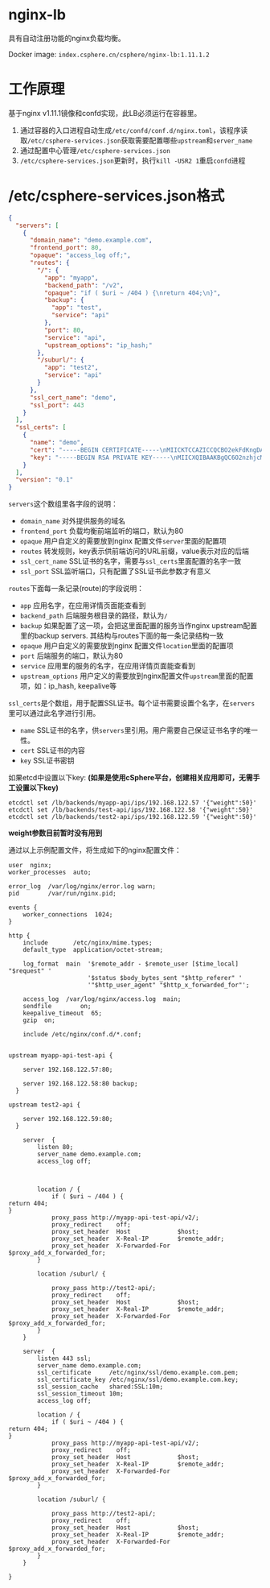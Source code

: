 # nginx-lb
具有自动注册功能的nginx负载均衡。

Docker image: `index.csphere.cn/csphere/nginx-lb:1.11.1.2`
# 工作原理
基于nginx v1.11.1镜像和confd实现，此LB必须运行在容器里。

1. 通过容器的入口进程自动生成`/etc/confd/conf.d/nginx.toml`，该程序读取`/etc/csphere-services.json`获取需要配置哪些`upstream`和`server_name`
2. 通过配置中心管理`/etc/csphere-services.json`
3. `/etc/csphere-services.json`更新时，执行`kill -USR2 1`重启`confd`进程

# /etc/csphere-services.json格式

```json
{
  "servers": [
    {
      "domain_name": "demo.example.com",
      "frontend_port": 80,
      "opaque": "access_log off;",
      "routes": {
        "/": {
          "app": "myapp",
          "backend_path": "/v2",
          "opaque": "if ( $uri ~ /404 ) {\nreturn 404;\n}",
          "backup": {
            "app": "test",
            "service": "api"
          },
          "port": 80,
          "service": "api",
          "upstream_options": "ip_hash;"
        },
        "/suburl/": {
          "app": "test2",
          "service": "api"
        }
      },
      "ssl_cert_name": "demo",
      "ssl_port": 443
    }
  ],
  "ssl_certs": [
    {
      "name": "demo",
      "cert": "-----BEGIN CERTIFICATE-----\nMIICKTCCAZICCQCBO2ekFdKngDANBgkqhkiG9w0BAQsFADBZMQswCQYDVQQGEwJD\nTjEQMA4GA1UECAwHQmVpamluZzEhMB8GA1UECgwYSW50ZXJuZXQgV2lkZ2l0cyBQ\ndHkgTHRkMRUwEwYDVQQDDAxwbWEudGVzdC5jb20wHhcNMTYwNTAzMDQxOTUyWhcN\nMTcwNTA0MDQxOTUyWjBZMQswCQYDVQQGEwJDTjEQMA4GA1UECAwHQmVpamluZzEh\nMB8GA1UECgwYSW50ZXJuZXQgV2lkZ2l0cyBQdHkgTHRkMRUwEwYDVQQDDAxwbWEu\ndGVzdC5jb20wgZ8wDQYJKoZIhvcNAQEBBQADgY0AMIGJAoGBALo7afOGNwyXqN24\nViyG+HQG4In0O4SqrAQr6WUOg2g95rf7qSEG6U4o+wO5BM8nd6wzW0JnNqTxKXpf\nnV2Ebub0uoITUHtbFMRSEYfLShQqbKBltnk09P9p4IcVhM5vUd+G9reGagaH84bt\nP2bSZ5JmKBsiUf277b4ZlM/nIS4rAgMBAAEwDQYJKoZIhvcNAQELBQADgYEAOp9q\noNF/sGwEJzUKkrZ9jNfr9nvcVwsR9VajsB0cQW859IQ75r0P80NwPwJ4qbIMNsid\n/1qwqzZlnYvOm01176DQTCgRC42r4vbLMKzNR4Xf6O25gwWaa2ZSSpLNQLxauKSg\n2h/qgz7Rfn7rYMYZmVLNnnJqujr8GbZ4cKyuy1w=\n-----END CERTIFICATE-----",
      "key": "-----BEGIN RSA PRIVATE KEY-----\nMIICXQIBAAKBgQC6O2nzhjcMl6jduFYshvh0BuCJ9DuEqqwEK+llDoNoPea3+6kh\nBulOKPsDuQTPJ3esM1tCZzak8Sl6X51dhG7m9LqCE1B7WxTEUhGHy0oUKmygZbZ5\nNPT/aeCHFYTOb1Hfhva3hmoGh/OG7T9m0meSZigbIlH9u+2+GZTP5yEuKwIDAQAB\nAoGAbNZeRFkzAOP9Z57cledHep+uSFF5Gz6Xi1SScWH7AEf0959XJ5sfbHNcx78w\nhVR+hx/4fKVPdTQP1pncoRPNr6GcK6+9NhURiBy4oaWIAlswvuMeCFBJp4KBI3np\n/hQIXKHZ4hNasD5SzHBo5bJOG6P5577KD4t39QFcBMGy8xECQQDz77IbLXOG+UWJ\nSpw84HUJxzWAc7h9IgjkybJQIDoHvgmsYIjLFnLimwIbyvMlPBnyAopvZoO5tabX\nWfGmQHJpAkEAw3Eqe7XG2j023SUDe8slqOIlnivdP95M2tACOKIvbJFB83zHDK2C\n46cdyoqfI/bLimnxgPxYMq5CTr33I7RhcwJBAJTlU17ZcHILx5EU1KcoDuiICzU7\n7XmcA7e7Ebds5F8DdZ4dUoI8UqXVHgVe7OlmdSPOvzdeaLs7kPpUMXdcUTkCQGG5\numZ1dGM37LETivRhlgkmW20FvfHrtD5NeG7dGh2NXI7lu5opQKOYsprOSdjv1ML3\nSp0WkPt2iw1Yi7U8wuUCQQCh3Z/svnkDSxBrexFUwt5RLhF5YBJUtIgeOBQ/wlDp\nhQPBEwDsQoM9LxnEmVNyzeF8Yz9RJ6gANpnZYLszWrGk\n-----END RSA PRIVATE KEY-----"
    }
  ],
  "version": "0.1"
}
```

`servers`这个数组里各字段的说明：

- `domain_name` 对外提供服务的域名
- `frontend_port` 负载均衡前端监听的端口，默认为80
- `opaque` 用户自定义的需要放到nginx 配置文件`server`里面的配置项
- `routes` 转发规则，key表示供前端访问的URL前缀，value表示对应的后端
- `ssl_cert_name` SSL证书的名字，需要与`ssl_certs`里面配置的名字一致
- `ssl_port` SSL监听端口，只有配置了SSL证书此参数才有意义

`routes`下面每一条记录(route)的字段说明：

- `app` 应用名字，在应用详情页面能查看到
- `backend_path` 后端服务根目录的路径，默认为`/`
- `backup` 如果配置了这一项，会把这里面配置的服务当作nginx upstream配置里的backup servers. 其结构与routes下面的每一条记录结构一致
- `opaque` 用户自定义的需要放到nginx 配置文件`location`里面的配置项
- `port` 后端服务的端口，默认为80
- `service` 应用里的服务的名字，在应用详情页面能查看到
- `upstream_options` 用户定义的需要放到nginx配置文件`upstream`里面的配置项，如：ip_hash, keepalive等

`ssl_certs`是个数组，用于配置SSL证书。每个证书需要设置个名字，在`servers`里可以通过此名字进行引用。

- `name` SSL证书的名字，供`servers`里引用。用户需要自己保证证书名字的唯一性。
- `cert` SSL证书的内容
- `key` SSL证书密钥

如果etcd中设置以下key: **(如果是使用cSphere平台，创建相关应用即可，无需手工设置以下key)**

```
etcdctl set /lb/backends/myapp-api/ips/192.168.122.57 '{"weight":50}'
etcdctl set /lb/backends/test-api/ips/192.168.122.58 '{"weight":50}'
etcdctl set /lb/backends/test2-api/ips/192.168.122.59 '{"weight":50}'
```

**weight参数目前暂时没有用到**

通过以上示例配置文件，将生成如下的nginx配置文件：

```
user  nginx;
worker_processes  auto;

error_log  /var/log/nginx/error.log warn;
pid        /var/run/nginx.pid;

events {
    worker_connections  1024;
}

http {
    include       /etc/nginx/mime.types;
    default_type  application/octet-stream;

    log_format  main  '$remote_addr - $remote_user [$time_local] "$request" '
                      '$status $body_bytes_sent "$http_referer" '
                      '"$http_user_agent" "$http_x_forwarded_for"';

    access_log  /var/log/nginx/access.log  main;
    sendfile        on;
    keepalive_timeout  65;
    gzip  on;

    include /etc/nginx/conf.d/*.conf;

    
upstream myapp-api-test-api {
  
    server 192.168.122.57:80;
  
    server 192.168.122.58:80 backup;
  }

upstream test2-api {
  
    server 192.168.122.59:80;
  }

    server  {
        listen 80;
        server_name demo.example.com;
        access_log off;

        
        
        location / {
            if ( $uri ~ /404 ) {
return 404;
}
            proxy_pass http://myapp-api-test-api/v2/;
            proxy_redirect    off;
            proxy_set_header  Host             $host;
            proxy_set_header  X-Real-IP        $remote_addr;
            proxy_set_header  X-Forwarded-For  $proxy_add_x_forwarded_for;
        }
        
        location /suburl/ {
            
            proxy_pass http://test2-api/;
            proxy_redirect    off;
            proxy_set_header  Host             $host;
            proxy_set_header  X-Real-IP        $remote_addr;
            proxy_set_header  X-Forwarded-For  $proxy_add_x_forwarded_for;
        }
    }
    
    server  {
        listen 443 ssl;
        server_name demo.example.com;
        ssl_certificate     /etc/nginx/ssl/demo.example.com.pem;
        ssl_certificate_key /etc/nginx/ssl/demo.example.com.key;
        ssl_session_cache   shared:SSL:10m;
        ssl_session_timeout 10m;
        access_log off;
        
        location / {
            if ( $uri ~ /404 ) {
return 404;
}
            proxy_pass http://myapp-api-test-api/v2/;
            proxy_redirect    off;
            proxy_set_header  Host             $host;
            proxy_set_header  X-Real-IP        $remote_addr;
            proxy_set_header  X-Forwarded-For  $proxy_add_x_forwarded_for;
        }
        
        location /suburl/ {
            
            proxy_pass http://test2-api/;
            proxy_redirect    off;
            proxy_set_header  Host             $host;
            proxy_set_header  X-Real-IP        $remote_addr;
            proxy_set_header  X-Forwarded-For  $proxy_add_x_forwarded_for;
        }
    }
    
}
```
